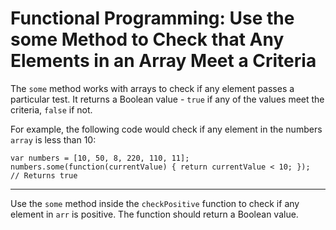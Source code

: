 # Functional Programming: Use the some Method to Check that Any Elements in an Array Meet a Criteria

The `some` method works with arrays to check if any element passes a particular test. It returns a Boolean value - `true` if any of the values meet the criteria, `false` if not.

For example, the following code would check if any element in the numbers `array` is less than 10:

<code>var numbers = [10, 50, 8, 220, 110, 11];
numbers.some(function(currentValue) {
  return currentValue < 10;
});
// Returns true</code>

***

Use the `some` method inside the `checkPositive` function to check if any element in `arr` is positive. The function should return a Boolean value.